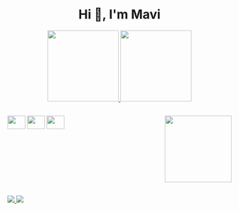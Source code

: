 <h1 align="center">Hi 👋, I'm Mavi</h1>

<div>
  <a href="https://github.com/maviYoki">
<p align="center">
  <img height="160em" src="https://github-readme-stats.vercel.app/api?username=maviYoki&count_private=true&show_icons=true&theme=cobalt&include_all_commits=true"/>
  <img height="160em" src="https://github-readme-stats.vercel.app/api/top-langs/?username=maviYoki&langs_count=16&theme=cobalt&layout=compact"/>
</p>
 <a/>
</div>

   ## 
   
<div style="display: flex; justify-content: space-between;">
  <div>
    <img align="center" width="40" height="30" src="https://cdn.jsdelivr.net/gh/devicons/devicon/icons/html5/html5-original.svg">
    <img align="center" width="40" height="30" src="https://cdn.jsdelivr.net/gh/devicons/devicon/icons/css3/css3-original.svg">
    <img align="center" width="40" height="30" src="https://cdn.jsdelivr.net/gh/devicons/devicon/icons/javascript/javascript-original.svg">
  </div>
  <div>
    <img align="right" src="https://i.picasion.com/pic92/6b8eafe2263423e41a1c728d9921604e.gif" width="150" height="150" border="0"/>
  </div>
</div>

##

<div>
  <a href="https://www.linkedin.com/in/maria-vitoria-borburema/" ><img src="https://img.shields.io/badge/linkedin-%230077B5.svg?style=for-the-badge&logo=linkedin&logoColor=white">
  <a href="mailto:mariavitoriapossi@hotmail.com"> <img src="https://img.shields.io/badge/Microsoft_Outlook-0078D4?style=for-the-badge&logo=microsoft-outlook&logoColor=white">
</div>
